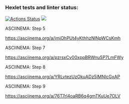 ### Hexlet tests and linter status:
[![Actions Status](https://github.com/wtffka/java-project-lvl2/workflows/hexlet-check/badge.svg)](https://github.com/wtffka/java-project-lvl2/actions)
<a href="https://codeclimate.com/github/wtffka/java-project-lvl2/maintainability"><img src="https://api.codeclimate.com/v1/badges/0ae4e6fd4ea8b9117ed0/maintainability" /></a>

ASCIINEMA: Step 5

https://asciinema.org/a/jmjOhPUt4yKthhzNlNpWCsKmh

ASCIINEMA: Step 7

https://asciinema.org/a/pzrsxCv00xppBRWnu5P7LmFWy

ASCIINEMA: Step 8

https://asciinema.org/a/YRLvtezUzOkuADz5lMNIcGxAP

ASCIINEMA: Step 9

https://asciinema.org/a/76T7rl4oaRB6q4gmTKuUe7OLV

